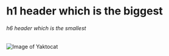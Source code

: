 # h1 header which is the biggest
###### h6 header which is the smallest
![Image of Yaktocat](https://octodex.github.com/images/yaktocat.png)
